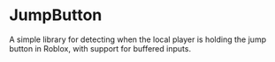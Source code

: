 # JumpButton
A simple library for detecting when the local player is holding the jump button in Roblox, with support for buffered inputs.

